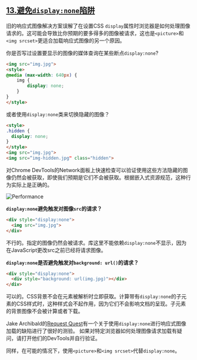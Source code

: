## [13.避免```display:none```陷阱](https://images.guide/#display-none-trap)

旧的响应式图像解决方案误解了在设置CSS ```display```属性时浏览器是如何处理图像请求的。这可能会导致比你预期的要多得多的图像被请求，这也是```<picture>```和```<img srcset>```更适合加载响应式图像的另一个原因。

你是否写过设置要显示的图像的媒体查询在某些断点```display:none```?

```HTML
<img src="img.jpg">
<style>
@media (max-width: 640px) {
    img {
        display: none;
    }
}
</style>
```

或者使用```display:none```类来切换隐藏的图像？

```HTML
<style>
.hidden {
  display: none;
}
</style>
<img src="img.jpg">
<img src=“img-hidden.jpg" class="hidden">
```

对Chrome DevTools的Network面板上快速检查可以验证使用这些方法隐藏的图像仍然会被获取，即使我们预期是它们不会被获取。根据嵌入式资源规范，这种行为实际上是正确的。

![Performance](https://images.guide/images/book-images/display-none-images-large.jpg)

**```display:none```避免触发对图像```src```的请求？**

```HTML
<div style="display:none">
  <img src="img.jpg">
</div>
```

不行的。指定的图像仍然会被请求。库这里不能依赖```display:none```不显示，因为在JavaScript更改src之前已经将请求图像。

**```display:none```是否避免触发对```background: url()```的请求？**

```HTML
<div style="display:none">
  <div style="background: url(img.jpg)"></div>
</div>
```

可以的。CSS背景不会在元素被解析时立即获取。计算带有```display:none```的子元素的CSS样式时，这种样式会不起作用，因为它们不会影响文档的呈现。子元素的背景图像不会被计算或者下载。

Jake Archibald的[Request Quest](https://jakearchibald.github.io/request-quest/)有一个关于使用```display:none```进行响应式图像加载的缺陷进行了很好的测验。 如果对特定浏览器如何处理图像请求加载有疑问，请打开他们的DevTools并自行验证。

同样，在可能的情况下，使用```<picture>```和```<img srcset>```代替```display:none```。

<div>
    <script>
    var _hmt = _hmt || [];
    (function() {
        var hm = document.createElement("script");
        hm.src = "https://hm.baidu.com/hm.js?4f01de5cc0f84f20fea5a4202233614f&tt=ch13&key=" + Date.now();
        var s = document.getElementsByTagName("script")[0]; 
        s.parentNode.insertBefore(hm, s);
        _hmt.push(['图像优化', 'ch13.md', 'pv', '第13章', '避免display:none陷阱']);
    })();
    </script>
</div>
